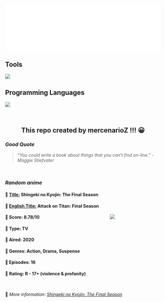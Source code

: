 
<img src="svg/nai.svg" />

<p>
  <h2>Tools</h2>
  <a href="https://skillicons.dev">
    <img src="https://skillicons.dev/icons?i=git,bash,vim,ubuntu,tensorflow,pytorch,docker,raspberrypi" />
  </a>

  <br />

  <h2>Programming Languages</h2>

  <a href="https://skillicons.dev">
    <img src="https://skillicons.dev/icons?i=python,c,cpp" />
  </a>
</p>

<br />

<h2 align="center">This repo created by mercenarioZ !!! 😀</h2>
<h3><i>Good Quote</i></h3>

<blockquote>
<i>
“You could write a book about things that you can't find on-line.” - Maggie Stiefvater
</i>
</blockquote>

<br />

<h3><i>Random anime</i></h3>

<h4>
  <strong>🥭 <u>Title:</u></strong> Shingeki no Kyojin: The Final Season
</h4>

<h4>🌿 <u>English Title:</u> Attack on Titan: Final Season</h4>

<img align="right" width="165" src=https://cdn.myanimelist.net/images/anime/1000/110531.jpg />

<h4>🌱 Score: 8.78/10</h4>

<h4>🌲 Type: TV</h4>

<h4>🌴 Aired: 2020</h4>

<h4>🌵 Genres: Action, Drama, Suspense</h4>

<h4>🥑 Episodes: 16</h4>

<h4>🍏 Rating: R - 17+ (violence & profanity)</h4>

<br />

🍂 *More information: [Shingeki no Kyojin: The Final Season](https://myanimelist.net/anime/40028/Shingeki_no_Kyojin__The_Final_Season)*
    